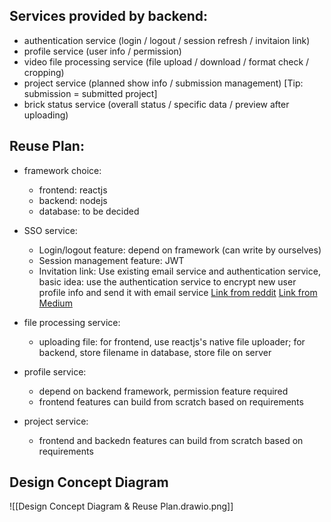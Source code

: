 
## Services provided by backend:

- authentication service (login / logout / session refresh / invitaion link)
- profile service (user info / permission)
- video file processing service (file upload / download / format check / cropping)
- project service (planned show info / submission management)  [Tip: submission = submitted project]
- brick status service (overall status / specific data / preview after uploading)   


## Reuse Plan:

- framework choice:
    - frontend: reactjs
    - backend: nodejs
    - database: to be decided

- SSO service:
    - Login/logout feature: depend on framework (can write by ourselves)
    - Session management feature: JWT
    - Invitation link: Use existing email service and authentication service, basic idea: use the authentication service to encrypt new user profile info and send it with email service
        [Link from reddit](https://www.reddit.com/r/node/comments/108c6id/email_invite_link_module_for_nodejsexpress_app/)
        [Link from Medium](https://manishbit97.medium.com/sending-email-via-node-js-with-calendar-invite-2ebf8637b22f)

- file processing service:
    - uploading file: for frontend, use reactjs's native file uploader; 
      for backend, store filename in database, store file on server

- profile service:
    - depend on backend framework, permission feature required
    - frontend features can build from scratch based on requirements

- project service:
    - frontend and backedn features can build from scratch based on requirements


## Design Concept Diagram

![[Design Concept Diagram & Reuse Plan.drawio.png]]